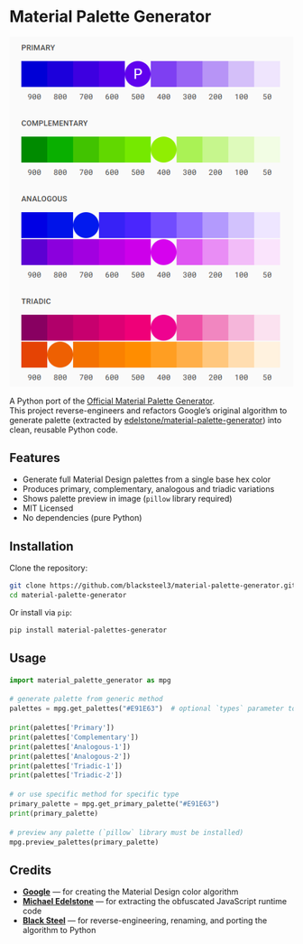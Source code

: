 # Material Palette Generator
![Palette Preview](https://github.com/blacksteel3/material-palette-generator/blob/cca45b190f0716f29117561e5771d20fe07f66bf/preview.png)

A Python port of the [Official Material Palette Generator](https://m2.material.io/design/color/the-color-system.html#tools-for-picking-colors).  
This project reverse-engineers and refactors Google’s original algorithm to generate palette (extracted by [edelstone/material-palette-generator](https://github.com/edelstone/material-palette-generator)) into clean, reusable Python code.

## Features
- Generate full Material Design palettes from a single base hex color
- Produces primary, complementary, analogous and triadic variations
- Shows palette preview in image (`pillow` library required)
- MIT Licensed
- No dependencies (pure Python)

## Installation
Clone the repository:
```bash
git clone https://github.com/blacksteel3/material-palette-generator.git
cd material-palette-generator
```

Or install via `pip`:
```bash
pip install material-palettes-generator
```

## Usage
```py
import material_palette_generator as mpg

# generate palette from generic method
palettes = mpg.get_palettes("#E91E63")  # optional `types` parameter to specify color types

print(palettes['Primary'])
print(palettes['Complementary'])
print(palettes['Analogous-1'])
print(palettes['Analogous-2'])
print(palettes['Triadic-1'])
print(palettes['Triadic-2'])

# or use specific method for specific type
primary_palette = mpg.get_primary_palette("#E91E63")
print(primary_palette)

# preview any palette (`pillow` library must be installed)
mpg.preview_palettes(primary_palette)
```

## Credits
- **[Google](www.google.com)** — for creating the Material Design color algorithm
- **[Michael Edelstone](https://github.com/edelstone)** — for extracting the obfuscated JavaScript runtime code
- **[Black Steel](https://github.com/blacksteel3)** — for reverse-engineering, renaming, and porting the algorithm to Python
